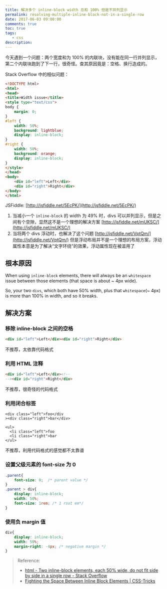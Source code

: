 ```yaml
---
title: 解决多个 inline-block width 总和 100% 但是不并列显示
permalink: resolving-multiple-inline-block-not-in-a-single-row
date: 2017-06-03 09:00:00
comments: true
toc: true
tags:
   - css
description:
---
```

今天遇到一个问题：两个宽度和为 100% 的内联块，没有能在同一行并列显示，第二个内联块跑到了下一行，很奇怪。查其原因竟是：空格、换行造成的。

<!-- more -->

Stack Overflow 中的相似问题：
``` html
<!DOCTYPE html>
<html>
<head>
<title>Width issue</title>
<style type="text/css">
body {
    margin: 0;
}
#left {
    width: 50%;
    background: lightblue;
    display: inline-block;
}
#right {
    width: 50%;
    background: orange;
    display: inline-block;
}
</style>
</head>
<body>
    <div id="left">Left</div>
    <div id="right">Right</div>
</body>
</html>
```
JSFiddle: [http://jsfiddle.net/5EcPK/](http://jsfiddle.net/5EcPK/)

1. 当减小一个 `inline-block` 的 width 为 49% 时，divs 可以并列显示，但是之间有个空隙，显然这不是一个理想的解决方案 [http://jsfiddle.net/mUKSC/](http://jsfiddle.net/mUKSC/)
2. 当将两个 divs 浮动时，也解决了这个问题 [http://jsfiddle.net/VptQm/](http://jsfiddle.net/VptQm/) 但是浮动布局并不是一个理想的布局方案，浮动属性本意是为了解决“文字环绕”的效果，浮动属性现在被滥用了

## 根本原因
When using `inline-block` elements, there will always be an `whitespace` issue between those elements (that space is about ~ 4px wide).

So, your two `divs`, which both have 50% width, plus that `whitespace`(~ 4px) is more than 100% in width, and so it breaks.

## 解决方案
### 移除 inline-block 之间的空格
``` html
<div id="left">Left</div><div id="right">Right</div>
```
不推荐，太依靠代码格式

### 利用 HTML 注释
``` html
<div id="left">Left</div><!--
--><div id="right">Right</div>
```
不推荐，很奇怪的代码格式

### 利用闭合标签
```
<div class="left">foo</div
><div class="right">bar</div>
```
```
<ul>
  <li class="left">foo
  <li class="right">bar
</ul>
```
不推荐，利用代码格式的感觉都不太靠谱

### 设置父级元素的 font-size 为 0
``` css
.parent{
	font-size: 0;  /* parent value */
}
.parent > div{
	display: inline-block;
	width: 50%;
	font-size: 1rem; /* 1 root em*/
}
```

### 使用负 margin 值
``` css
div{
	display: inline-block;
	width: 50%;
	margin-right: -4px; /* negative margin */
}
```

> Reference:
> - [html - Two inline-block elements, each 50% wide, do not fit side by side in a single row - Stack Overflow](https://stackoverflow.com/questions/18262300/two-inline-block-elements-each-50-wide-do-not-fit-side-by-side-in-a-single-row)
> - [Fighting the Space Between Inline Block Elements | CSS-Tricks](https://css-tricks.com/fighting-the-space-between-inline-block-elements/)
